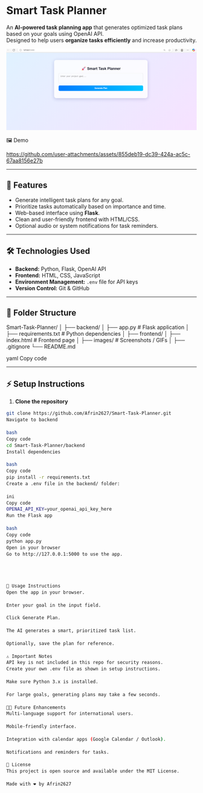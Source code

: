 # Smart Task Planner

An **AI-powered task planning app** that generates optimized task plans based on your goals using OpenAI API.  
Designed to help users **organize tasks efficiently** and increase productivity.

![image_alt](https://github.com/Afrin2627/Smart-Task-Planner/blob/c5b09ed58d0a7b491b0d26608ab8b8f9546735f1/img.png)


🖼️ Demo

https://github.com/user-attachments/assets/855deb19-dc39-424a-ac5c-67aa8156e27b

---

## 🌟 Features
- Generate intelligent task plans for any goal.
- Prioritize tasks automatically based on importance and time.
- Web-based interface using **Flask**.
- Clean and user-friendly frontend with HTML/CSS.
- Optional audio or system notifications for task reminders.

---

## 🛠️ Technologies Used
- **Backend:** Python, Flask, OpenAI API
- **Frontend:** HTML, CSS, JavaScript
- **Environment Management:** `.env` file for API keys
- **Version Control:** Git & GitHub

---

## 📁 Folder Structure
Smart-Task-Planner/
│
├── backend/
│ ├── app.py # Flask application
│ ├── requirements.txt # Python dependencies
│
├── frontend/
│ ├── index.html # Frontend page
│
├── images/ # Screenshots / GIFs
│
├── .gitignore
└── README.md

yaml
Copy code

---

## ⚡ Setup Instructions

1. **Clone the repository**
```bash
git clone https://github.com/Afrin2627/Smart-Task-Planner.git
Navigate to backend

bash
Copy code
cd Smart-Task-Planner/backend
Install dependencies

bash
Copy code
pip install -r requirements.txt
Create a .env file in the backend/ folder:

ini
Copy code
OPENAI_API_KEY=your_openai_api_key_here
Run the Flask app

bash
Copy code
python app.py
Open in your browser
Go to http://127.0.0.1:5000 to use the app.




📝 Usage Instructions
Open the app in your browser.

Enter your goal in the input field.

Click Generate Plan.

The AI generates a smart, prioritized task list.

Optionally, save the plan for reference.

⚠️ Important Notes
API key is not included in this repo for security reasons.
Create your own .env file as shown in setup instructions.

Make sure Python 3.x is installed.

For large goals, generating plans may take a few seconds.

👨‍💻 Future Enhancements
Multi-language support for international users.

Mobile-friendly interface.

Integration with calendar apps (Google Calendar / Outlook).

Notifications and reminders for tasks.

📂 License
This project is open source and available under the MIT License.

Made with ❤️ by Afrin2627
